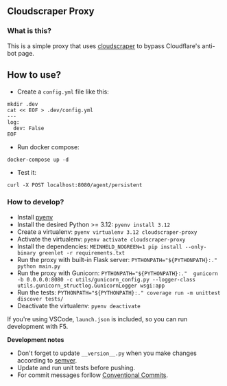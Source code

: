 ## Cloudscraper Proxy

### What is this?

This is a simple proxy that uses [cloudscraper](https://github.com/venomous/cloudscraper) to bypass Cloudflare's anti-bot page.

## How to use?

* Create a `config.yml` file like this:
```
mkdir .dev
cat << EOF > .dev/config.yml
---
log:
  dev: False
EOF
```
* Run docker compose:
```
docker-compose up -d
```
* Test it:
```
curl -X POST localhost:8080/agent/persistent
```

### How to develop?

* Install [pyenv](https://github.com/pyenv/pyenv#installation)
* Install the desired Python >= 3.12: `pyenv install 3.12` 
* Create a virtualenv: `pyenv virtualenv 3.12 cloudscraper-proxy`
* Activate the virtualenv: `pyenv activate cloudscraper-proxy`
* Install the dependencies: `MEINHELD_NOGREEN=1 pip install --only-binary greenlet -r requirements.txt`
* Run the proxy with built-in Flask server: `PYTHONPATH="${PYTHONPATH}:." python main.py`
* Run the proxy with Gunicorn: `PYTHONPATH="${PYTHONPATH}:."  gunicorn -b 0.0.0.0:8080 -c utils/gunicorn_config.py --logger-class utils.gunicorn_structlog.GunicornLogger wsgi:app`
* Run the tests: `PYTHONPATH="${PYTHONPATH}:." coverage run -m unittest discover tests/`
* Deactivate the virtualenv: `pyenv deactivate`

If you're using VSCode, `launch.json` is included, so you can run development with F5.

**Development notes**

* Don't forget to update `__version__.py` when you make changes according to [semver](https://semver.org/).
* Update and run unit tests before pushing.
* For commit messages forllow [Conventional Commits](https://www.conventionalcommits.org/en/v1.0.0/).
